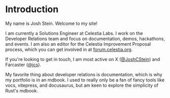 # Introduction

My name is Josh Stein. Welcome to my site!

I am currently a Solutions Engineer at Celestia Labs. I work on the Developer Relations team and focus on documentation, demos, hackathons, and events. I am also an editor for the Celestia Improvement Proposal process, which you can get involved in at [forum.celestia.org](https://forum.celestia.org).

If you're looking to get in touch, I am most active on X ([@JoshCStein](https://x.com/JoshCStein)) and Farcaster ([@jcs](https://warpcast.com/jcs)).

My favorite thing about developer relations is documentation, which is why my portfolio is in an mdbook. I used to really only be a fan of fancy tools like vocs, vitepress, and docusaurus, but am keen to explore the simplicity of Rust's mdbook.
